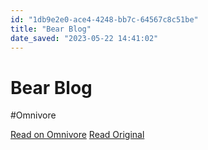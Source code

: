 ```yaml
---
id: "1db9e2e0-ace4-4248-bb7c-64567c8c51be"
title: "Bear Blog"
date_saved: "2023-05-22 14:41:02"
---
```


# Bear Blog
#Omnivore

[Read on Omnivore](https://omnivore.app/me/bear-blog-18843b1232d)
[Read Original](https://bearblog.dev)

